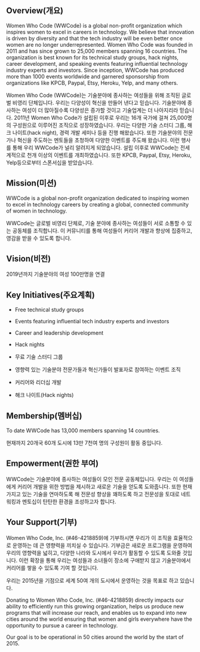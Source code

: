 ## Overview(개요)

Women Who Code (WWCode) is a global non-profit organization which inspires women to excel in careers in technology. We believe that innovation is driven by diversity and that the tech industry will be even better once women are no longer underrepresented. Women Who Code was founded in 2011 and has since grown to 25,000 members spanning 16 countries. The organization is best known for its technical study groups, hack nights, career development, and speaking events featuring influential technology industry experts and investors. Since inception, WWCode has produced more than 1000 events worldwide and garnered sponsorship from organizations like KPCB, Paypal, Etsy, Heroku, Yelp, and many others.

Women Who Code (WWCode)는 기술분야에 종사하는 여성들을 위해 조직된 글로벌 비영리 단체입니다. 우리는 다양성이 혁신을 만들어 낸다고 믿습니다. 기술분야에 종사하는 여성이 더 많아질수록 다양성은 증가할 것이고 기술업계는 더 나아지리라 믿습니다.
2011년 Women Who Code가 설립된 이후로 우리는 16개 국가에 걸쳐 25,000명의 구성원으로 이루어진 조직으로 성장하였습니다. 우리는 다양한 기술 스터디 그룹, 해크 나이트(hack night), 경력 개발 세미나 등을 진행 해왔습니다. 또한 기술분야의 전문가나 혁신을 주도하는 멘토들을 초청하여 다양한 이벤트를 주도해 왔습니다. 이런 행사를 통해 우리 WWCode가 널리 알려지게 되었습니다.  설립 이후로 WWCode는 전세계적으로 천개 이상의 이벤트를 개최하였습니다. 또한  KPCB, Paypal, Etsy, Heroku, Yelp등으로부터 스폰서십을 받았습니다.

## Mission(미션)

WWCode is a global non-profit organization dedicated to inspiring women to excel in technology careers by creating a global, connected community of women in technology.

WWCode는 글로벌 비영리 단체로, 기술 분야에 종사하는 여성들이 서로 소통할 수 있는 공동체를 조직합니다. 이 커뮤니티를 통해 여성들이 커리어 개발과 향상에 집중하고, 영감을 받을 수 있도록 합니다.

## Vision(비전)

2019년까지 기술분야의 여성 100만명을 연결

## Key Initiatives(주요계획)

- Free technical study groups
- Events featuring influential tech industry experts and investors
- Career and leadership development
- Hack nights

- 무료 기술 스터디 그룹
- 영향력 있는 기술분야 전문가들과 혁신가들이 발표자로 참여하는 이벤트 조직
- 커리어와 리더십 개발
- 해크 나이트(Hack nights)

## Membership(멤버십)

To date WWCode has 13,000 members spanning 14 countries.

현재까지 20개국 60개 도시에 13만 7천여 명의 구성원이 활동 중입니다.

## Empowerment(권한 부여)
WWCode는 기술분야에 종사하는 여성들이 모인 전문 공동체입니다. 우리는 이 여성들에게 커리어 개발을 위한 방법을 제시하고 새로운 기술을 얻도록 도와줍니다. 또한 현재 가지고 있는 기술을 연마하도록 해 전문성 향상을 꽤하도록 하고 
전문성을 토대로 네트워킹과 멘토십이 탄탄한 환경을 조성하고자 합니다.

## Your Support(기부)

Women Who Code, Inc. (#46-4218859)에 기부하시면 우리가 이 조직을 효율적으로 운영하는 데 큰 영향력을 끼치실 수 있습니다.
기부금은 새로운 프로그램을 운영하여 우리의 영향력을 넓히고, 다양한 나라와 도시에서 우리가 활동할 수 있도록 도와줄 것입니다.
이런 확장을 통해 우리는 여성들과 소녀들이 장소에 구애받지 않고 기술분야에서 커리어를 쌓을 수 있도록 기여 할 것입니다. 

우리는 2015년을 기점으로 세계 50여 개의 도시에서 운영하는 것을 목표로 하고 있습니다.

Donating to Women Who Code, Inc. (#46-4218859) directly impacts our ability to efficiently run this growing organization, helps us produce new programs that will increase our reach, and enables us to expand into new cities around the world ensuring that women and girls everywhere have the opportunity to pursue a career in technology.

Our goal is to be operational in 50 cities around the world by the start of 2015.
